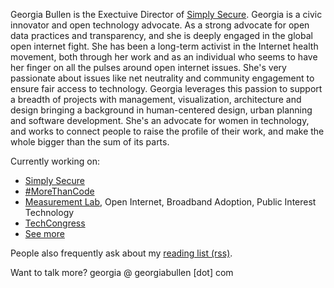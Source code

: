 Georgia Bullen is the Exectuive Director of [Simply Secure](https://simplysecure.org). Georgia is a civic innovator and open technology advocate. As a strong advocate for open data practices and transparency, and she is deeply engaged in the global open internet fight. She has been a long-term activist in the Internet health movement, both through her work and as an individual who seems to have her finger on all the pulses around open internet issues. She's very passionate about issues like net neutrality and community engagement to ensure fair access to technology. Georgia leverages this passion to support a breadth of projects with management, visualization, architecture and design bringing a background in human-centered design, urban planning and software development. She's an advocate for women in technology, and works to connect people to raise the profile of their work, and make the whole bigger than the sum of its parts.


Currently working on:

- [Simply Secure](https://simplysecure.org)
- [#MoreThanCode](https://morethancode.cc)
- [Measurement Lab](https://www.measurementlab.net), Open Internet, Broadband Adoption, Public Interest Technology
- [TechCongress](https://techcongress.io)
- [See more](cv.md)

People also frequently ask about my [reading list (rss)](https://www.instapaper.com/rss/3003374/7z9HCy9CwNTjtlUbJg7TnhsDLYM).

Want to talk more? georgia @ georgiabullen [dot] com
